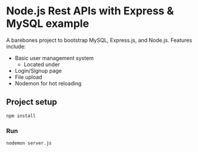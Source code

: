 # Node.js Rest APIs with Express & MySQL example

A barebones project to bootstrap MySQL, Express.js, and Node.js. Features include:  

- Basic user management system 
    - Located under    
- Login/Signup page
- File upload
- Nodemon for hot reloading

## Project setup
```
npm install
```

### Run
```
nodemon server.js
```
